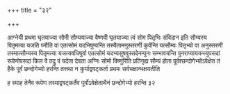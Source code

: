 +++
title = "३२"

+++

आग्नेयी प्रथमा घृतयाज्या सौमी सौम्ययाज्या वैष्णवी घृतयाज्या त्वं सोम
पितृभिः संविदान इति सौम्यस्य पितृमत्या यजति घ्नौति वा एतत्सोमं
यदभिषुण्वन्ति तस्यैतामनुस्तरणीं कुर्वन्ति यत्सौम्यः पितृभ्यो वा
अनुस्तरणी तस्मात्सौम्यस्य पितृमत्या यजत्यवधिषुर्वा एतत्सोमं
यदभ्यसुषवुस्तदेनम्पुनः सम्भावयन्ति पुनराप्याययन्त्युपसदां
रूपेणोपसदां किल वै तद्रू पं यदेता देवता अग्निः सोमो
विष्णुरिति प्रतिगृह्य सौम्यं होता पूर्वश्छन्दोगेभ्योऽवेक्षेत तं
हैके पूर्वं छन्दोगेभ्यो हरन्ति तत्तथा न कुर्याद्वषट्कर्ता प्रथमः
सर्वभक्षान्भक्षयतीति 

ह स्माह तेनैव रूपेण तस्माद्वषट्कर्तैव पूर्वोऽवेक्षेताथैनं छन्दोगेभ्यो
हरन्ति ३२
